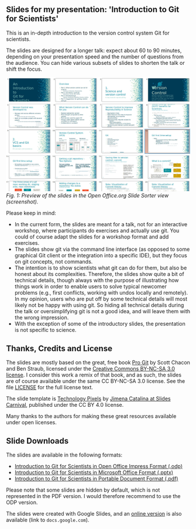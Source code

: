 
## Slides for my presentation: 'Introduction to Git for Scientists'

This is an in-depth introduction to the version control system Git for scientists.

The slides are designed for a longer talk: expect about 60 to 90 minutes, depending on your presentation speed and the number of questions from the audience. You can hide various subsets of slides to shorten the talk or shift the focus.

![Fig1](./preview_git_introduction_for_scientists_slides.jpg?raw=true "Preview of the presentation slides for 'Introduction to Git for Scientists'.")
*Fig. 1: Preview of the slides in the Open Office.org Slide Sorter view (screenshot).*

Please keep in mind:

* In the current form, the slides are meant for a talk, not for an interactive workshop, where participants do exercises and actually use git. You could of course adapt the slides for a workshop format and add exercises.
* The slides show git via the command line interface (as opposed to some graphical Git client or the integration into a specific IDE), but they focus on git concepts, not commands.
* The intention is to show scientists what git can do for them, but also be honest about its complexities. Therefore, the slides show quite a bit of technical details, though always with the purpose of illustrating how things work in order to enable users to solve typical newcomer problems (e.g., first conflicts, working with undos locally and remotely). In my opinion, users who are put off by some technical details will most likely not be happy with using git. So hiding all technical details during the talk or oversimplifying git is not a good idea, and will leave them with the wrong impression.
* With the exception of some of the introductory slides, the presentation is not specific to science.


## Thanks, Credits and License

The slides are mostly based on the great, free book [Pro Git](https://git-scm.com/book/) by Scott Chacon and Ben Straub, licensed under the [Creative Commons BY-NC-SA 3.0 license](https://creativecommons.org/licenses/by-nc-sa/3.0/). I consider this work a remix of that book, and as such, the slides are of course available under the same CC BY-NC-SA 3.0 license. See the file [LICENSE](./LICENSE) for the full license text.

The slide template is [Technology Pixels](https://www.slidescarnival.com/mowbray-free-presentation-template/1932) by [Jimena Catalina at Slides Carnival](http://www.slidescarnival.com/), published under the CC BY 4.0 license.

Many thanks to the authors for making these great resources available under open licenses.


## Slide Downloads

The slides are available in the following formats:

* [Introduction to Git for Scientists in Open Office Impress Format (.odp)](./Git_Introduction_for_Scientists.odp)
* [Introduction to Git for Scientists in Microsoft Office Format (.pptx)](./Git_Introduction_for_Scientists.pptx)
* [Introduction to Git for Scientists in Portable Document Format (.pdf)](./Git_Introduction_for_Scientists.pdf)

Please note that some slides are hidden by default, which is not represented in the PDF version. I would therefore recommend to use the ODP version.

The slides were created with Google Slides, and an [online version](https://docs.google.com/presentation/d/19YNqsmU-QLbw1drxVi0ErdI-KFWEu0g_8MaUfTRgXyc/edit?skip_itp2_check=true#slide=id.g215f91de257_0_149) is also available (link to `docs.google.com`).




